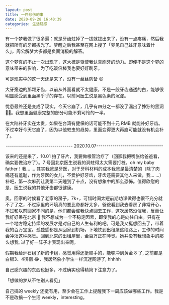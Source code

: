 ```yaml
---
layout: post
title: 一件悲伤的事
date: 2020-09-28 16:40:39
categories: 生活随感
---
```


有一个梦我做了很多遍：就是牙齿蛀掉了一拔就拔出来了，没有一点疼痛，然后我就把所有的牙都拔光了。梦醒之后我甚至在网上搜了「梦见自己蛀牙意味着什么」，周公解梦大多都是负面消极的解答。

这个梦真的不止一次出现了，这大概是驱使我认真刷牙的动力。即便不是这个梦的意味带来的影响，为了吃饭倍棒我也要好好刷牙。

可是现实中的这一天还是来了，没有一丝丝防备 😫

大牙旁边的那颗牙齿，以前从外面看就不太健康，不是一般牙齿通透的白，能够很明显感受到里面黑乎乎的存在。以前问医生说是黑色素的沉淀。

忧患最终还是变成了现实，今天它崩了，几乎有四分之一都没了漏出了狰狞的黑洞🧎‍♀️。我想里面健康完整的部分可能不剩可怜的一半。

在大陆补牙实在太贵，如果在台湾有健保的话可能不到十元 RMB 就能补好牙齿。不过幸好今天它崩了，因为以他蛀虫的趋势，里面变得更大再崩可能就没有机会补了。

<center>
--------------------------------- 2020.10.07---------------------------------</center>

该来的还是来了，10.01 拍了牙片，我要做根管治疗了（回家我把嘴张给爸爸看，确实要做治疗了）。7 号回北京医生说我的洞蛀得太大需要打桩。oh my baby father！我... ... 其实我爸是牙医，对于牙科材料的成本我爸是最清楚的（除了肉痛还有羞耻，作为牙医的女儿，不爱护好牙齿，牙齿还需要其他人来做，我... ...）补吧，第一次麻药让我第二天睡到了十点，没有想象中的那么恐怖。值得欣慰的是，医生说我的其他牙齿都很健康。

奥，回家的时候看了老家的房子，7k+，可惜时间太短前期功课做得也很不充分就不了了之，不过家里的环境真的要比帝都好太多，爸爸看到我去看房了非常开心，不过和以前回家不同的是，他们都会催我快点回去工作，这次居然没催我，反而让我好好呆在北京 🤔 我不想成为一个不稳定因素，即使我的心是向往自由。只有在一个地方稳定持续的发展才是对自己的人生有利的吧。可是我又挺想回去了，带着我的百万宝宝。孤独感都是从回家到机场，下地铁到出租屋这段路上，工作的时间会冲淡这种感觉。回到北京的出租屋里，金百万正在睡觉。她并没有我想象中的那么想我, 过了好一阵子才表现出亲昵。

假期我给炉石组了新的卡组，感觉用得还挺顺手的，能够冲到黄金 8 了, 之前都是白银3、4徘徊 😂，我居然象小学生一样沉迷网游了, hhhhh

自己感兴趣的东西也挺多，不过确实也得精简下注意力了。

「想做的梦从不怕别人看见」

自己搞的 weekly 还挺有用，至少会在工作上提醒我下一周应该做哪些工作。我是不是改搞一个生活 weekly，interesting。




